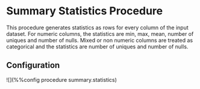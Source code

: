 # Summary Statistics Procedure

This procedure generates statistics as rows for every column of the input
dataset. For numeric columns, the statistics are min, max, mean, number of
uniques and number of nulls. Mixed or non numeric columns are treated as
categorical and the statistics are number of uniques and number of nulls.


## Configuration

![](%%config procedure summary.statistics)
